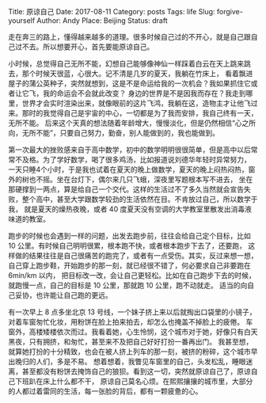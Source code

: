 Title: 原谅自己
Date: 2017-08-11
Category: posts
Tags: life
Slug: forgive-yourself
Author: Andy
Place: Beijing
Status: draft

走在奔三的路上，懂得越来越多的道理。很多时候自己过的不开心，就是自己跟自己过不去。所以想要开心，首先要能原谅自己。

小时候，总觉得自己无所不能，幻想自己能够像神仙一样踩着白云在天上跳来跳去，那个时候天很蓝，心很大。记不清是几岁的夏天，我躺在竹床上，
看着飘进屋子的蒲公英种子，突然就想到，这是不是命运给我的一次机会？我如果抓住它或者让它飞，我的命运会不会就此改变？
身边的世界是不是因我而存在？我走到哪里，世界才会实时渲染出来，就像眼前的这片飞鸿，我躺在这，造物主才让他飞过来。那时的我觉得自己是宇宙的中心，一切都是为了我而安排，我自己终有一天，无所不能。
后来这个天真的想法随着年龄增大，慢慢淡化，但是仍然相信“心之所向，无所不能”，只要自己努力，勤奋，别人能做到的，我也能做到。

第一次最大的挫败感来自于高中数学，初中的数学明明很很简单，但是高中以后常常不及格。为了学好数学，喝了很多鸡汤，比如报道说刘德华年轻时异常努力，
一天只睡4个小时，于是我也试着在夏天的晚上做数学，夏天的晚上闷热闷热，窗外的树也不摇。坐在台灯下，偶尔来几只飞蛾，深夜里写题根本写不进去，
坐在那硬撑到一两点，算是给自己一个交代。这样的生活过不了多久当然就会宣告失败，整个高中，甚至大学跟数学较劲的生活依然在目。不肯放过自己，所以数学于我，
就是夏天的燥热夜晚，或者 40 度夏天没有空调的大学教室里散发出消毒液味道的教室。

跑步的时候也会遇到一样的问题，出发去跑步前，往往会给自己定个目标，比如 10 公里。有时候自己明明很累，根本跑不快，或者根本跑步下去了，还要跑，
这样做的结果往往是自己很痛苦的跑完了，或者有一点受伤。其实，反过来想一想，自己穿上跑步鞋，开始跑步的那一刻，就已经很不错了，何必要求自己非要跑在 6min/km 以内，
把目标改一改，会让自己更轻松。比如在自己跑步下去的时候，就跑慢一点，自己的目标是 10 公里，那就跑 10 公里，跑不动就走。
适当的向自己妥协，也许能让自己跑的更远。

有一次早上 8 点多坐北京 13 号线，一个妹子挤上来以后就掏出口袋里的小镜子，对着车窗匆忙化妆，用粉饼在脸上拍来拍去，却怎么也掩盖不掉脸上的疲倦。
车窗外，高楼矮楼依次而过。我看着她，心生怜悯，这个城市对于她，好像只有白天黑夜，只有拥挤，和匆忙，甚至来不及把自己好好打扮一番再出门。
我甚至想，就算她打扮的十分精致，也会在被人挤上列车的那一刻，被挤的粉碎，这个城市早出晚归的人们，多是不易。
想着想着，我瞥见车窗里的自己，头发松乱，睡眼迷离，甚至都没有粉饼去掩饰自己的狼狈。看到这一切，突然就原谅自己了，原谅自己下班趴在床上什么都不干，
原谅自己莫名心烦。在熙熙攘攘的城市里，大部分的人都过着雷同的生活，每一张脸的背后，都有一颗疲惫的心。
